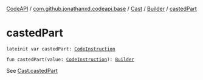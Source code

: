 [CodeAPI](../../../index.md) / [com.github.jonathanxd.codeapi.base](../../index.md) / [Cast](../index.md) / [Builder](index.md) / [castedPart](.)

# castedPart

`lateinit var castedPart: `[`CodeInstruction`](../../../com.github.jonathanxd.codeapi/-code-instruction.md)

`fun castedPart(value: `[`CodeInstruction`](../../../com.github.jonathanxd.codeapi/-code-instruction.md)`): `[`Builder`](index.md)

See [Cast.castedPart](../casted-part.md)

